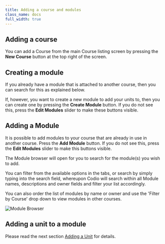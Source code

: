 ```yaml
---
title: Adding a course and modules
class_name: docs
full_width: true
---
```


## Adding a course
You can add a Course from the main Course listing screen by pressing the **New Course** button at the top right of the screen.

## Creating a module
If you already have a module that is attached to another course, then you can search for this as explained below.

If, however, you want to create a new module to add your units to, then you can create one by pressing the **Create Module** button. If you do not see this, press the **Edit Modules** slider to make these buttons visible.

## Adding a Module
It is possible to add modules to your course that are already in use in another course. Press the **Add Module** button. If you do not see this, press the **Edit Modules** slider to make this buttons visible.

The Module browser will open for you to search for the module(s) you wish to add. 

You can filter from the available options in the tabs, or search by simply typing into the search field, whereupon Codio will search within all Module names, descriptions and owner fields and filter your list accordingly.

You can also order the list of modules by name or owner and use the 'Filter by Course' drop down to view modules in other courses.

![Module Browser](/img/docs/module_browser.png)

## Adding a unit to a module
Please read the next section [Adding a Unit](/docs/content/publish/unit-add) for details.


